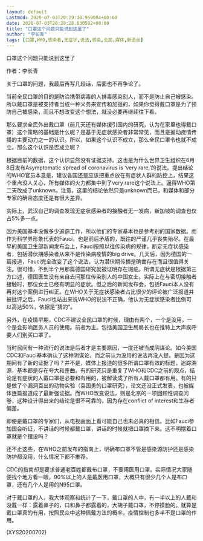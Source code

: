 ```yaml
---
layout: default
Lastmod: 2020-07-03T20:29:30.959004+00:00
date: 2020-07-03T20:29:28.830582+00:00
title: "口罩这个问题只能说到这里了"
author: "李长青"
tags: [口罩,WHO,感染者,无症状,说法,感染,全民,媒体,新语丝]
---
```


口罩这个问题只能说到这里了

作者：李长青

关于口罩的问题，我最后再写几段话，后面也不再争论了。

当前全民口罩的目的是防治携带病毒的人排毒感染别人，而不是防止自己被感染。所以戴口罩是被支持者当成一种义务来宣传和加强的，如果你觉得戴口罩是为了预防自己被感染，而且不想改变这个想法，就没必要再继续往下看。

那么要求全民外出戴口罩（前几天还有媒体援引国内的研究，认为在家里也得戴口罩）这个策略的基础是什么呢？是基于无症状感染者非常常见，而且是推动疫情传播的主要动力之一的认识。所以，如果这个认识不成立，那么全民口罩令也就不成立。那么这个认识是否成立呢？

根据目前的数据，这个认识显然没有证据支持。这也是为什么世界卫生组织在6月8日发布Asymptomatic spread of coronavirus is ‘very rare,’的说法。提出结论的WHO官员本意是，建议各国还是应该把重点放在有症状人群的防控上，结果这个重点没人关心，所有媒体的火力都集中到了very rare这个说法上。逼得WHO第二天改成了unknown。注意，这里的结论依然只是unknown而已，和媒体和部分专家的确凿态度还是有很大差异。

实际上，武汉自己的调查发现无症状感染者的接触者无一发病，新加坡的调查也仅占5%多一点。

因为美国基本没做多少追踪工作，所以他们的专家基本也是参考别的国家数据。而作为科学界形象代表的Fauci，也是前后矛盾的，既往的严谨几乎丧失殆尽。在最早的美国卫生部新闻发布会上，Fauci按照以往传染病的规律，断定无症状感染者，包括潜伏期感染者从来不是传染病疫情的big drive。几天后，因为德国的一篇报道，Fauci完全改变了这个说法，认为潜伏期传播是确凿存在而且很值得关注。很可惜，不到半个月那篇德国研究就被证明存在瑕疵。所谓无症状是根据第三方口述，德国医生没有亲自去问那位传染别人的中国女士。实际上在与密切接触者接触时，那位女士已经有明显的症状。但之后的新闻发布会，包括Fauci本人没有再对这个案例进行纠正。在WHO关于无症状感染者占比很少的评论被广泛报道并被批评之后，Fauci也站出来说WHO的说法不正确，他认为无症状感染者比例可以高达50%，依据是“猜的”。

另外，在疫情早期，CDC不建议全民口罩的时候，理由有两个，一个是没用，一个是会影响医务人员的使用。前者为主。包括美国卫生局局长也在推特上大声疾呼要人们别买口罩了。

当时民间有一种流行的说法是后者才是主要原因，一度还被当成阴谋论。如今美国CDC和Fauci基本确认了这种阴谋论，而之前认为没用的说法再没人提。是因为这期间有了新的证据了吗？并不是，媒体上报道的很多所谓口罩有效的标题，追踪溯源，基本都是存在夸大和歪曲。有的研究只是重复了WHO和CDC之前的观点，结论是有症状的人戴口罩是必要和有用的，被解读成了所有人戴口罩都有用。有的只是做了个漏洞百出的动物实验（袁国勇的口罩研究），论文还没正式发表，也被媒体连篇报道成了最新强证据。而WHO改变说法，则是北京的一项回顾性调查问卷，这种设计得出来的结论是很不可靠的，因为存在conflict of interest和生存者偏差。

即便是戴口罩的专家们，从电视画面上看可能自己也未必真的相信。比如Fauci参加国会听证，不讲话的时候都戴口罩，讲话的时候就把口罩摘下来。这不明摆着口罩就是个摆设吗？

还不止这些，在WHO之前发布的指南上，明确布口罩不管是感染源防护还是感染防护都没用，什么情况下都不推荐。

CDC的指南却是要求普通老百姓都戴布口罩，不要用医用口罩。实际情况大家随便找个地方看一眼，90%以上的人是戴医用口罩，大概只有很少几个人是布口罩，还有几个人是用的N95口罩。

对于戴口罩的人，我大体观察和统计了一下，戴口罩的人中，有一半以上的人戴和没戴一样：露着鼻子的，口和鼻子都露着的，大胡子戴口罩，不停摸脸的。就算是戴口罩真的有用，按照民众中这种佩戴方法的概率，疫情控制也多半不是口罩的作用。

(XYS20200702)

